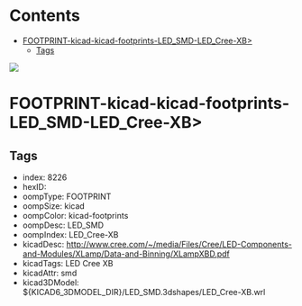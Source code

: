 



Contents
========

* [FOOTPRINT-kicad-kicad-footprints-LED_SMD-LED_Cree-XB>](#footprint-kicad-kicad-footprints-led_smd-led_cree-xb)
	* [Tags](#tags)
  
![][im]
# FOOTPRINT-kicad-kicad-footprints-LED_SMD-LED_Cree-XB>

## Tags

- index: 8226
- hexID: 
- oompType: FOOTPRINT
- oompSize: kicad
- oompColor: kicad-footprints
- oompDesc: LED_SMD
- oompIndex: LED_Cree-XB
- kicadDesc: http://www.cree.com/~/media/Files/Cree/LED-Components-and-Modules/XLamp/Data-and-Binning/XLampXBD.pdf
- kicadTags: LED Cree XB
- kicadAttr: smd
- kicad3DModel: ${KICAD6_3DMODEL_DIR}/LED_SMD.3dshapes/LED_Cree-XB.wrl



[im]: image.png
